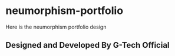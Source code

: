 # neumorphism-portfolio
Here is the neumorphism portfolio design 

## Designed and Developed By G-Tech Official
